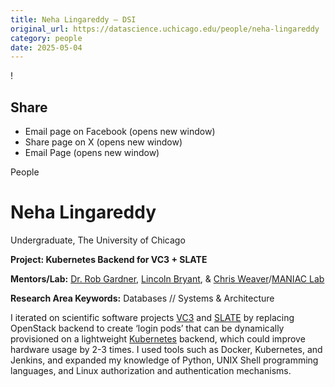 ```yaml
---
title: Neha Lingareddy – DSI
original_url: https://datascience.uchicago.edu/people/neha-lingareddy
category: people
date: 2025-05-04
---
```


<!-- Table-like structure detected -->

!

## Share

* Email page on Facebook (opens new window)
* Share page on X (opens new window)
* Email Page (opens new window)

<!-- Table-like structure detected -->

People

# Neha Lingareddy

Undergraduate, The University of Chicago

**Project: Kubernetes Backend for VC3 + SLATE**

**Mentors/Lab:** [Dr. Rob Gardner](https://efi.uchicago.edu/people/profile/rob-gardner/), [Lincoln Bryant](https://efi.uchicago.edu/people/profile/lincoln-bryant/), & [Chris Weaver](https://efi.uchicago.edu/people/profile/chris-weaver/)/[MANIAC Lab](https://maniaclab.github.io/)

**Research Area Keywords:** Databases // Systems & Architecture

I iterated on scientific software projects [VC3](https://maniaclab.github.io/projects/vc3/) and [SLATE](https://maniaclab.github.io/projects/slate/) by replacing OpenStack backend to create ‘login pods’ that can be dynamically provisioned on a lightweight [Kubernetes](https://kubernetes.io/) backend, which could improve hardware usage by 2-3 times. I used tools such as Docker, Kubernetes, and Jenkins, and expanded my knowledge of Python, UNIX Shell programming languages, and Linux authorization and authentication mechanisms.
